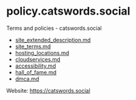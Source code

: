 # policy.catswords.social
Terms and policies - catswords.social

* [site_extended_description.md](site_extended_description.md)
* [site_terms.md](site_terms.md)
* [hosting_locations.md](hosting_locations.md)
* [cloudservices.md](cloudservices.md)
* [accessibility.md](accessibility.md)
* [hall_of_fame.md](hall_of_fame.md)
* [dmca.md](dmca.md)

Website: https://catswords.social
